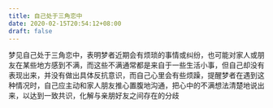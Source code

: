 ```yaml
---
title: 自己处于三角恋中
date: 2020-02-15T20:54:12+08:00
draft: false
---
```


梦见自己处于三角恋中，表明梦者近期会有烦琐的事情或纠纷，也可能对家人或朋友在某些地方感到不满，而这些不满通常都是来自于一些生活小事，但自己却没有表现出来，并没有做出具体反抗意识，而自己心里会有些烦躁，提醒梦者在遇到这种情况时，自己应主动和家人朋友推心置腹地沟通，把心中的不满想法清楚地说出来，以达到一致共识，化解与亲朋好友之间存在的分歧